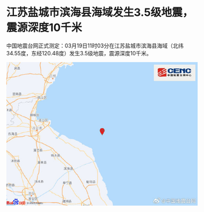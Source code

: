 # 江苏盐城市滨海县海域发生3.5级地震，震源深度10千米

中国地震台网正式测定：03月19日11时03分在江苏盐城市滨海县海域（北纬34.55度，东经120.48度）发生3.5级地震，震源深度10千米。

![6da88d6f7f14e85a07b791e515ea0d9a.jpg](https://raw.githubusercontent.com/qqhsx/qqnews_image/main/2024/03/19/江苏盐城市滨海县海域发生3.5级地震，震源深度10千米/6da88d6f7f14e85a07b791e515ea0d9a.jpg)

